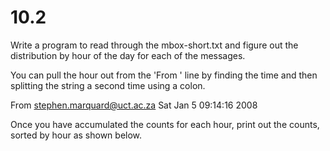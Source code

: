 # 10.2 

Write a program to read through the mbox-short.txt and figure out the distribution by hour of the day for each of the messages. 

You can pull the hour out from the 'From ' line by finding the time and then splitting the string a second time using a colon.

From stephen.marquard@uct.ac.za Sat Jan  5 09:14:16 2008

Once you have accumulated the counts for each hour, print out the counts, sorted by hour as shown below.